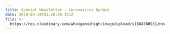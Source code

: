 ```yaml
---
title: Special Newsletter - Coronavirus Update
date: 2020-03-19T01:26:39.151Z
file: >-
  https://res.cloudinary.com/whanganuihigh/image/upload/v1584580931/newsletters/Special_Newsletter_re_Coronavirus_19.03.20.pdf
---
```

